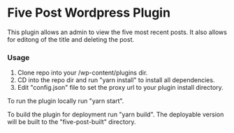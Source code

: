 # Five Post Wordpress Plugin #

This plugin allows an admin to view the five most recent posts.  It also allows for editong of the title and deleting the post.

### Usage ###

1. Clone repo into your /wp-content/plugins dir.
2. CD into the repo dir and run "yarn install" to install all dependencies.
3. Edit "config.json" file to set the proxy url to your plugin install directory.

To run the plugin locally run "yarn start".

To build the plugin for deployment run "yarn build". The deployable version will be built to the "five-post-built" directory.